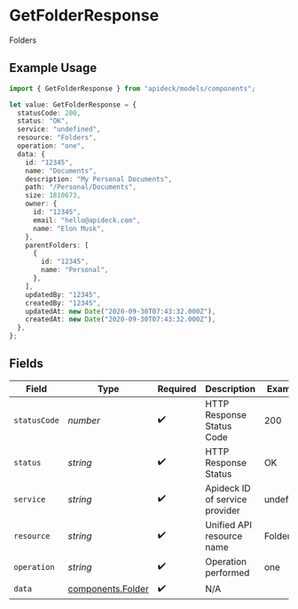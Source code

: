 # GetFolderResponse

Folders

## Example Usage

```typescript
import { GetFolderResponse } from "apideck/models/components";

let value: GetFolderResponse = {
  statusCode: 200,
  status: "OK",
  service: "undefined",
  resource: "Folders",
  operation: "one",
  data: {
    id: "12345",
    name: "Documents",
    description: "My Personal Documents",
    path: "/Personal/Documents",
    size: 1810673,
    owner: {
      id: "12345",
      email: "hello@apideck.com",
      name: "Elon Musk",
    },
    parentFolders: [
      {
        id: "12345",
        name: "Personal",
      },
    ],
    updatedBy: "12345",
    createdBy: "12345",
    updatedAt: new Date("2020-09-30T07:43:32.000Z"),
    createdAt: new Date("2020-09-30T07:43:32.000Z"),
  },
};
```

## Fields

| Field                                                  | Type                                                   | Required                                               | Description                                            | Example                                                |
| ------------------------------------------------------ | ------------------------------------------------------ | ------------------------------------------------------ | ------------------------------------------------------ | ------------------------------------------------------ |
| `statusCode`                                           | *number*                                               | :heavy_check_mark:                                     | HTTP Response Status Code                              | 200                                                    |
| `status`                                               | *string*                                               | :heavy_check_mark:                                     | HTTP Response Status                                   | OK                                                     |
| `service`                                              | *string*                                               | :heavy_check_mark:                                     | Apideck ID of service provider                         | undefined                                              |
| `resource`                                             | *string*                                               | :heavy_check_mark:                                     | Unified API resource name                              | Folders                                                |
| `operation`                                            | *string*                                               | :heavy_check_mark:                                     | Operation performed                                    | one                                                    |
| `data`                                                 | [components.Folder](../../models/components/folder.md) | :heavy_check_mark:                                     | N/A                                                    |                                                        |